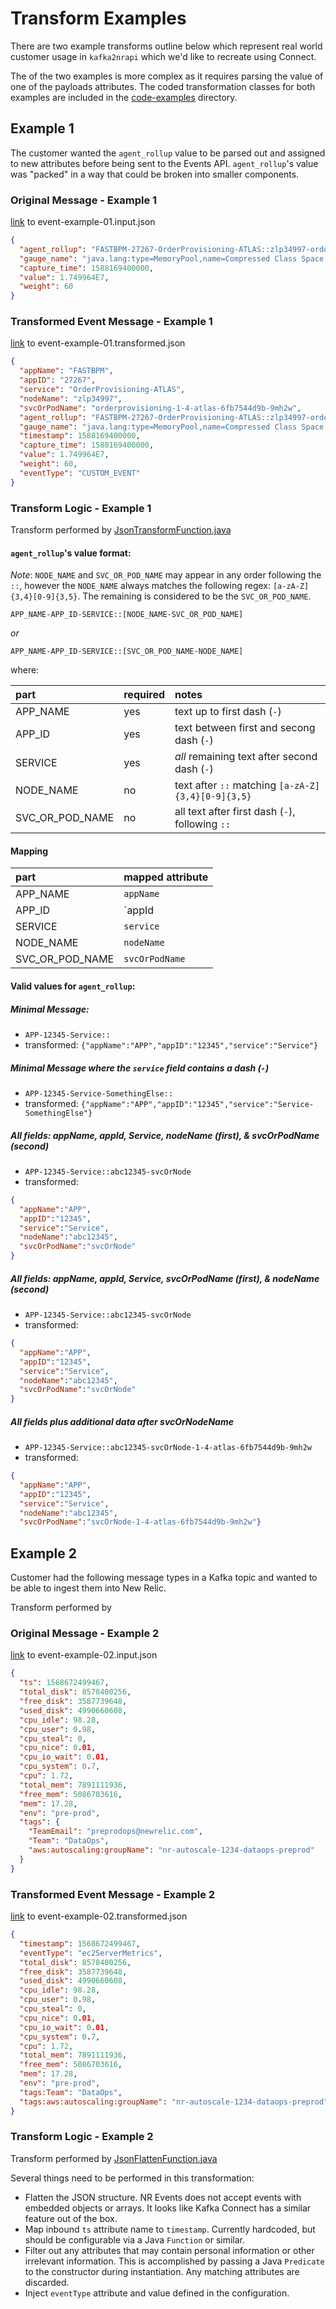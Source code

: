 
# Transform Examples

There are two example transforms outline below which represent real world customer usage in `kafka2nrapi` which we'd like to recreate using Connect.

The of the two examples is more complex as it requires parsing the value of one of the payloads attributes. The coded transformation classes for both examples are included in the [code-examples](../code-examples) directory.

## Example 1

The customer wanted the `agent_rollup` value to be parsed out and assigned to new attributes before being sent to the Events API. `agent_rollup`'s value was "packed" in a way that could be broken into smaller components.


### Original Message - Example 1

[link](./event-example-01-input.json) to event-example-01.input.json
```json
{
  "agent_rollup": "FASTBPM-27267-OrderProvisioning-ATLAS::zlp34997-orderprovisioning-1-4-atlas-6fb7544d9b-9mh2w",
  "gauge_name": "java.lang:type=MemoryPool,name=Compressed Class Space:Usage.used",
  "capture_time": 1588169400000,
  "value": 1.749964E7,
  "weight": 60
}
```


### Transformed Event Message - Example 1

[link](./event-example-01-transformed.json) to event-example-01.transformed.json
```json
{
  "appName": "FASTBPM",
  "appID": "27267",
  "service": "OrderProvisioning-ATLAS",
  "nodeName": "zlp34997",
  "svcOrPodName": "orderprovisioning-1-4-atlas-6fb7544d9b-9mh2w",
  "agent_rollup": "FASTBPM-27267-OrderProvisioning-ATLAS::zlp34997-orderprovisioning-1-4-atlas-6fb7544d9b-9mh2w",
  "gauge_name": "java.lang:type=MemoryPool,name=Compressed Class Space:Usage.used",
  "timestamp": 1588169400000,
  "capture_time": 1588169400000,
  "value": 1.749964E7,
  "weight": 60,
  "eventType": "CUSTOM_EVENT"
}
```

### Transform Logic - Example 1

Transform performed by [JsonTransformFunction.java](../code-examples/JsonTransformFunction.java)

#### `agent_rollup`'s value format:

*Note*: `NODE_NAME` and `SVC_OR_POD_NAME` may appear in any order following the `::`, however the `NODE_NAME` always matches the following regex: `[a-zA-Z]{3,4}[0-9]{3,5}`. The remaining is considered to be the `SVC_OR_POD_NAME`.


```
APP_NAME-APP_ID-SERVICE::[NODE_NAME-SVC_OR_POD_NAME]
```
_or_
```
APP_NAME-APP_ID-SERVICE::[SVC_OR_POD_NAME-NODE_NAME]
```

where:

| part            | required | notes                                              |
|:----------------|:---------|:---------------------------------------------------|
| APP_NAME        | yes      | text up to first dash (`-`)                        |
| APP_ID          | yes      | text between first and secong dash (`-`)           |
| SERVICE         | yes      | *all* remaining text after second dash (`-`)       |
| NODE_NAME       | no       | text after `::` matching `[a-zA-Z]{3,4}[0-9]{3,5}` |
| SVC_OR_POD_NAME | no       | all text after first dash (`-`), following `::`    |

#### Mapping

| part            | mapped attribute |
|:----------------|:-----------------|
| APP_NAME        | `appName`        |
| APP_ID          | `appId           |
| SERVICE         | `service`        |
| NODE_NAME       | `nodeName`       |
| SVC_OR_POD_NAME | `svcOrPodName`   |

#### Valid values for `agent_rollup`:

##### Minimal Message:

* `APP-12345-Service::`
* transformed: `{"appName":"APP","appID":"12345","service":"Service"}`

##### Minimal Message where the `service` field contains a dash (`-`)

* `APP-12345-Service-SomethingElse::`
* transformed: `{"appName":"APP","appID":"12345","service":"Service-SomethingElse"}`

##### All fields: appName, appId, Service, nodeName (first), & svcOrPodName (second)

* `APP-12345-Service::abc12345-svcOrNode`
* transformed:

```json
{
  "appName":"APP",
  "appID":"12345",
  "service":"Service",
  "nodeName":"abc12345",
  "svcOrPodName":"svcOrNode"
}
```

##### All fields: appName, appId, Service, svcOrPodName (first), & nodeName (second)

* `APP-12345-Service::abc12345-svcOrNode`
* transformed:

```json
{
  "appName":"APP",
  "appID":"12345",
  "service":"Service",
  "nodeName":"abc12345",
  "svcOrPodName":"svcOrNode"
}
```

##### All fields plus additional data after svcOrNodeName

* `APP-12345-Service::abc12345-svcOrNode-1-4-atlas-6fb7544d9b-9mh2w`
* transformed:

```json
{
  "appName":"APP",
  "appID":"12345",
  "service":"Service",
  "nodeName":"abc12345",
  "svcOrPodName":"svcOrNode-1-4-atlas-6fb7544d9b-9mh2w"}
```

## Example 2

Customer had the following message types in a Kafka topic and wanted to be able to ingest them into New Relic.

Transform performed by

### Original Message - Example 2

[link](./event-example-02-input.json) to event-example-02.input.json

```json
{
  "ts": 1568672499467,
  "total_disk": 8578400256,
  "free_disk": 3587739648,
  "used_disk": 4990660608,
  "cpu_idle": 98.28,
  "cpu_user": 0.98,
  "cpu_steal": 0,
  "cpu_nice": 0.01,
  "cpu_io_wait": 0.01,
  "cpu_system": 0.7,
  "cpu": 1.72,
  "total_mem": 7891111936,
  "free_mem": 5086703616,
  "mem": 17.28,
  "env": "pre-prod",
  "tags": {
    "TeamEmail": "preprodops@newrelic.com",
    "Team": "DataOps",
    "aws:autoscaling:groupName": "nr-autoscale-1234-dataops-preprod"
  }
}
```

### Transformed Event Message - Example 2

[link](./event-example-02-transformed.json) to event-example-02.transformed.json
```json
{
  "timestamp": 1568672499467,
  "eventType": "ec2ServerMetrics",
  "total_disk": 8578400256,
  "free_disk": 3587739648,
  "used_disk": 4990660608,
  "cpu_idle": 98.28,
  "cpu_user": 0.98,
  "cpu_steal": 0,
  "cpu_nice": 0.01,
  "cpu_io_wait": 0.01,
  "cpu_system": 0.7,
  "cpu": 1.72,
  "total_mem": 7891111936,
  "free_mem": 5086703616,
  "mem": 17.28,
  "env": "pre-prod",
  "tags:Team": "DataOps",
  "tags:aws:autoscaling:groupName": "nr-autoscale-1234-dataops-preprod"
}
```

### Transform Logic - Example 2

Transform performed by [JsonFlattenFunction.java](../code-examples/JsonFlattenFunction.java)

Several things need to be performed in this transformation:

* Flatten the JSON structure. NR Events does not accept events with embedded objects or arrays. It looks like Kafka Connect has a similar feature out of the box.
* Map inbound `ts` attribute name to `timestamp`. Currently hardcoded, but should be configurable via a Java `Function` or similar.
* Filter out any attributes that may contain personal information or other irrelevant information. This is accomplished by passing a Java `Predicate` to the constructor during instantiation. Any matching attributes are discarded.
* Inject `eventType` attribute and value defined in the configuration.
